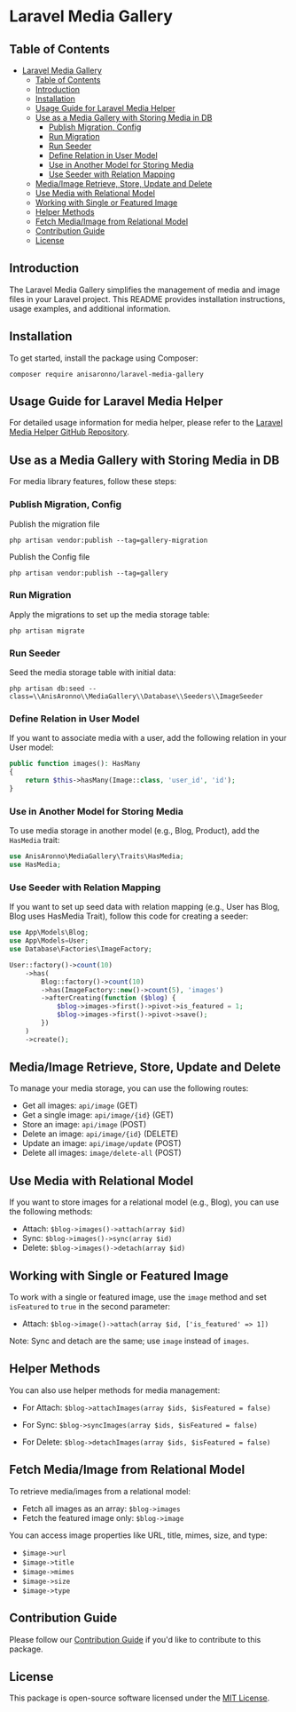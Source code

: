 # Laravel Media Gallery

## Table of Contents

-   [Laravel Media Gallery](#laravel-media-gallery)
    -   [Table of Contents](#table-of-contents)
    -   [Introduction](#introduction)
    -   [Installation](#installation)
    -   [Usage Guide for Laravel Media Helper](#usage-guide-for-laravel-media-helper)
    -   [Use as a Media Gallery with Storing Media in DB](#use-as-a-media-gallery-with-storing-media-in-db)
        -   [Publish Migration, Config](#publish-migration-config)
        -   [Run Migration](#run-migration)
        -   [Run Seeder](#run-seeder)
        -   [Define Relation in User Model](#define-relation-in-user-model)
        -   [Use in Another Model for Storing Media](#use-in-another-model-for-storing-media)
        -   [Use Seeder with Relation Mapping](#use-seeder-with-relation-mapping)
    -   [Media/Image Retrieve, Store, Update and Delete](#mediaimage-retrieve-store-update-and-delete)
    -   [Use Media with Relational Model](#use-media-with-relational-model)
    -   [Working with Single or Featured Image](#working-with-single-or-featured-image)
    -   [Helper Methods](#helper-methods)
    -   [Fetch Media/Image from Relational Model](#fetch-mediaimage-from-relational-model)
    -   [Contribution Guide](#contribution-guide)
    -   [License](#license)

## Introduction

The Laravel Media Gallery simplifies the management of media and image files in your Laravel project. This README provides installation instructions, usage examples, and additional information.

## Installation

To get started, install the package using Composer:

```shell
composer require anisaronno/laravel-media-gallery
```

## Usage Guide for Laravel Media Helper

For detailed usage information for media helper, please refer to the [Laravel Media Helper GitHub Repository](https://github.com/anisAronno/Laravel-Media-Helper).

## Use as a Media Gallery with Storing Media in DB

For media library features, follow these steps:

### Publish Migration, Config

Publish the migration file

```shell
php artisan vendor:publish --tag=gallery-migration
```

Publish the Config file

```shell
php artisan vendor:publish --tag=gallery
```

### Run Migration

Apply the migrations to set up the media storage table:

```shell
php artisan migrate
```

### Run Seeder

Seed the media storage table with initial data:

```shell
php artisan db:seed --class=\\AnisAronno\\MediaGallery\\Database\\Seeders\\ImageSeeder
```

### Define Relation in User Model

If you want to associate media with a user, add the following relation in your User model:

```php
public function images(): HasMany
{
    return $this->hasMany(Image::class, 'user_id', 'id');
}
```

### Use in Another Model for Storing Media

To use media storage in another model (e.g., Blog, Product), add the `HasMedia` trait:

```php
use AnisAronno\MediaGallery\Traits\HasMedia;
use HasMedia;
```

### Use Seeder with Relation Mapping

If you want to set up seed data with relation mapping (e.g., User has Blog, Blog uses HasMedia Trait), follow this code for creating a seeder:

```php
use App\Models\Blog;
use App\Models=User;
use Database\Factories\ImageFactory;

User::factory()->count(10)
    ->has(
        Blog::factory()->count(10)
        ->has(ImageFactory::new()->count(5), 'images')
        ->afterCreating(function ($blog) {
            $blog->images->first()->pivot->is_featured = 1;
            $blog->images->first()->pivot->save();
        })
    )
    ->create();
```

## Media/Image Retrieve, Store, Update and Delete

To manage your media storage, you can use the following routes:

-   Get all images: `api/image` (GET)
-   Get a single image: `api/image/{id}` (GET)
-   Store an image: `api/image` (POST)
-   Delete an image: `api/image/{id}` (DELETE)
-   Update an image: `api/image/update` (POST)
-   Delete all images: `image/delete-all` (POST)

## Use Media with Relational Model

If you want to store images for a relational model (e.g., Blog), you can use the following methods:

-   Attach: `$blog->images()->attach(array $id)`
-   Sync: `$blog->images()->sync(array $id)`
-   Delete: `$blog->images()->detach(array $id)`

## Working with Single or Featured Image

To work with a single or featured image, use the `image` method and set `isFeatured` to `true` in the second parameter:

-   Attach: `$blog->image()->attach(array $id, ['is_featured' => 1])`

Note: Sync and detach are the same; use `image` instead of `images`.

## Helper Methods

You can also use helper methods for media management:

-   For Attach: `$blog->attachImages(array $ids, $isFeatured = false)`

-   For Sync: `$blog->syncImages(array $ids, $isFeatured = false)`
-   For Delete: `$blog->detachImages(array $ids, $isFeatured = false)`

## Fetch Media/Image from Relational Model

To retrieve media/images from a relational model:

-   Fetch all images as an array: `$blog->images`
-   Fetch the featured image only: `$blog->image`

You can access image properties like URL, title, mimes, size, and type:

-   `$image->url`
-   `$image->title`
-   `$image->mimes`
-   `$image->size`
-   `$image->type`

## Contribution Guide

Please follow our [Contribution Guide](https://github.com/anisAronno/multipurpose-admin-panel-boilerplate/blob/develop/CONTRIBUTING.md) if you'd like to contribute to this package.

## License

This package is open-source software licensed under the [MIT License](https://opensource.org/licenses/MIT).
